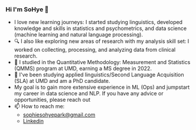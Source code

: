 ### Hi I'm SoHye 👋


- I love new learning journeys: I started studying linguistics, developed knowledge and skills in statistics and psychometrics, and data science (machine learning and natural language processing).
- 🔍 I also like exploring new areas of research with my analysis skill set: I worked on collecting, processing, and analyzing data from clinical research.
- 📕 I studied in the Quantitative Methodology: Measurement and Statistics (QMMS) program at UMD, earning a MS degree in 2022.  
- 📗 I've been studying applied linguistics/Second Language Acquisition (SLA) at UMD and am a PhD candidate.
- My goal is to gain more extensive experience in ML (Ops) and jumpstart my career in data science and NLP. If you have any advice or opportunities, please reach out
- 📫 How to reach me: 
  - sophiesohyepark@gmail.com
  - [Linkedin](https://www.linkedin.com/in/sohye-park)

